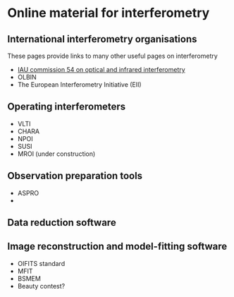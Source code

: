 Online material for interferometry
==================================

International interferometry organisations
------------------------------------------
These pages provide links to many other useful pages on interferometry

 * [IAU commission 54 on optical and infrared interferometry]()
 * OLBIN
 * The European Interferometry Initiative (EII)

Operating interferometers
--------------------------
 * VLTI
 * CHARA
 * NPOI
 * SUSI
 * MROI (under construction)

Observation preparation tools
-----------------------------
 * ASPRO
 * 
Data reduction software
-----------------------

Image reconstruction and model-fitting software
-----------------------------------------------
* OIFITS standard
* MFIT
* BSMEM
* Beauty contest?


